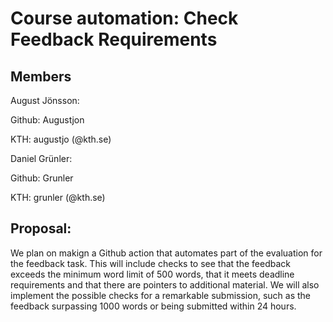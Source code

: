 # Course automation: Check Feedback Requirements

## Members
August Jönsson: 

Github: Augustjon

KTH: augustjo (@kth.se)

Daniel Grünler: 

Github: Grunler

KTH: grunler (@kth.se)

## Proposal:
We plan on makign a Github action that automates part of the evaluation for the feedback task. 
This will include checks to see that the feedback exceeds the minimum word limit of 500 words, that it meets deadline requirements and that there are pointers to additional material.
We will also implement the possible checks for a remarkable submission, such as the feedback surpassing 1000 words or being submitted within 24 hours.

